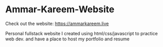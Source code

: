 # Ammar-Kareem-Website

Check out the website: https://ammarkareem.live

Personal fullstack website I created using html/css/javascript to practice web dev. and have a place to host my portfolio and resume
